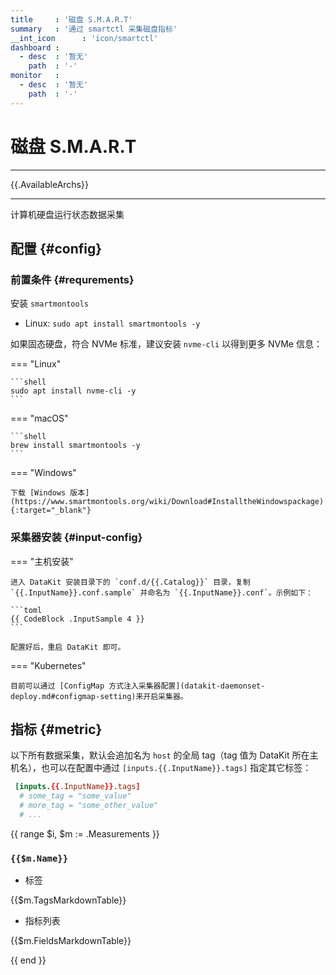 ```yaml
---
title     : '磁盘 S.M.A.R.T'
summary   : '通过 smartctl 采集磁盘指标'
__int_icon      : 'icon/smartctl'
dashboard :
  - desc  : '暂无'
    path  : '-'
monitor   :
  - desc  : '暂无'
    path  : '-'
---
```


<!-- markdownlint-disable MD025 -->
# 磁盘 S.M.A.R.T
<!-- markdownlint-enable -->

---

{{.AvailableArchs}}

---

计算机硬盘运行状态数据采集

## 配置 {#config}

### 前置条件 {#requrements}

安装 `smartmontools`

- Linux: `sudo apt install smartmontools -y`

如果固态硬盘，符合 NVMe 标准，建议安装 `nvme-cli` 以得到更多 NVMe 信息：

<!-- markdownlint-disable MD046 -->
=== "Linux"

    ```shell
    sudo apt install nvme-cli -y
    ```

=== "macOS"

    ```shell
    brew install smartmontools -y
    ```
=== "Windows"

    下载 [Windows 版本](https://www.smartmontools.org/wiki/Download#InstalltheWindowspackage){:target="_blank"}
<!-- markdownlint-enable -->

### 采集器安装 {#input-config}

<!-- markdownlint-disable MD046 -->
=== "主机安装"

    进入 DataKit 安装目录下的 `conf.d/{{.Catalog}}` 目录，复制 `{{.InputName}}.conf.sample` 并命名为 `{{.InputName}}.conf`。示例如下：
    
    ```toml
    {{ CodeBlock .InputSample 4 }}
    ```
    
    配置好后，重启 DataKit 即可。

=== "Kubernetes"

    目前可以通过 [ConfigMap 方式注入采集器配置](datakit-daemonset-deploy.md#configmap-setting)来开启采集器。
<!-- markdownlint-enable -->

## 指标 {#metric}

以下所有数据采集，默认会追加名为 `host` 的全局 tag（tag 值为 DataKit 所在主机名），也可以在配置中通过 `[inputs.{{.InputName}}.tags]` 指定其它标签：

```toml
 [inputs.{{.InputName}}.tags]
  # some_tag = "some_value"
  # more_tag = "some_other_value"
  # ...
```

{{ range $i, $m := .Measurements }}

### `{{$m.Name}}`

- 标签

{{$m.TagsMarkdownTable}}

- 指标列表

{{$m.FieldsMarkdownTable}}

{{ end }}
